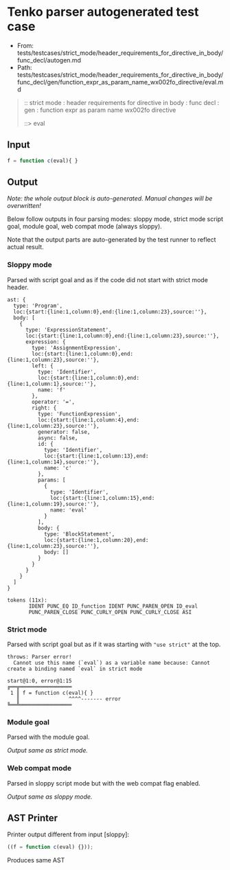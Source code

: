 # Tenko parser autogenerated test case

- From: tests/testcases/strict_mode/header_requirements_for_directive_in_body/func_decl/autogen.md
- Path: tests/testcases/strict_mode/header_requirements_for_directive_in_body/func_decl/gen/function_expr_as_param_name_wx002fo_directive/eval.md

> :: strict mode : header requirements for directive in body : func decl : gen : function expr as param name wx002fo directive
>
> ::> eval

## Input


`````js
f = function c(eval){ }
`````

## Output

_Note: the whole output block is auto-generated. Manual changes will be overwritten!_

Below follow outputs in four parsing modes: sloppy mode, strict mode script goal, module goal, web compat mode (always sloppy).

Note that the output parts are auto-generated by the test runner to reflect actual result.

### Sloppy mode

Parsed with script goal and as if the code did not start with strict mode header.

`````
ast: {
  type: 'Program',
  loc:{start:{line:1,column:0},end:{line:1,column:23},source:''},
  body: [
    {
      type: 'ExpressionStatement',
      loc:{start:{line:1,column:0},end:{line:1,column:23},source:''},
      expression: {
        type: 'AssignmentExpression',
        loc:{start:{line:1,column:0},end:{line:1,column:23},source:''},
        left: {
          type: 'Identifier',
          loc:{start:{line:1,column:0},end:{line:1,column:1},source:''},
          name: 'f'
        },
        operator: '=',
        right: {
          type: 'FunctionExpression',
          loc:{start:{line:1,column:4},end:{line:1,column:23},source:''},
          generator: false,
          async: false,
          id: {
            type: 'Identifier',
            loc:{start:{line:1,column:13},end:{line:1,column:14},source:''},
            name: 'c'
          },
          params: [
            {
              type: 'Identifier',
              loc:{start:{line:1,column:15},end:{line:1,column:19},source:''},
              name: 'eval'
            }
          ],
          body: {
            type: 'BlockStatement',
            loc:{start:{line:1,column:20},end:{line:1,column:23},source:''},
            body: []
          }
        }
      }
    }
  ]
}

tokens (11x):
       IDENT PUNC_EQ ID_function IDENT PUNC_PAREN_OPEN ID_eval
       PUNC_PAREN_CLOSE PUNC_CURLY_OPEN PUNC_CURLY_CLOSE ASI
`````

### Strict mode

Parsed with script goal but as if it was starting with `"use strict"` at the top.

`````
throws: Parser error!
  Cannot use this name (`eval`) as a variable name because: Cannot create a binding named `eval` in strict mode

start@1:0, error@1:15
╔══╦═════════════════
 1 ║ f = function c(eval){ }
   ║                ^^^^------- error
╚══╩═════════════════

`````


### Module goal

Parsed with the module goal.

_Output same as strict mode._

### Web compat mode

Parsed in sloppy script mode but with the web compat flag enabled.

_Output same as sloppy mode._

## AST Printer

Printer output different from input [sloppy]:

````js
((f = function c(eval) {}));
````

Produces same AST
